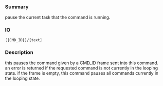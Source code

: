 ### Summary ###

pause the current task that the command is running.

### IO ###

```[{CMD_ID}]/[text]```

### Description ###

this pauses the command given by a CMD_ID frame sent into this command. an error is returned if the requested command is not currently in the looping state. if the frame is empty, this command pauses all commands currently in the looping state.